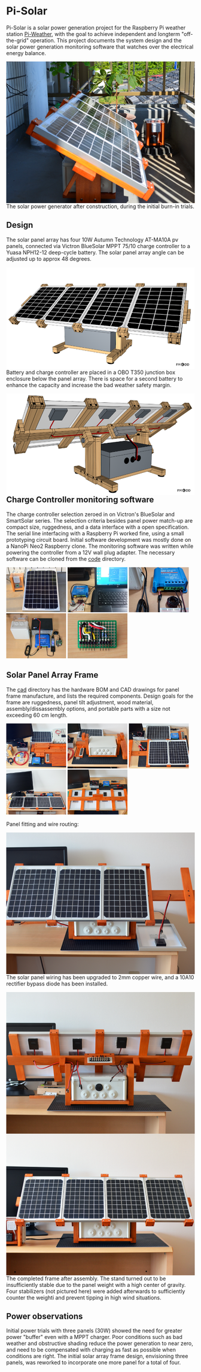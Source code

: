 # Pi-Solar

Pi-Solar is a solar power generation project for the Raspberry Pi weather station <a href="https://github.com/fm4dd/pi-weather">Pi-Weather</a>, with the goal to achieve independent and longterm "off-the-grid" operation. This project documents the system design and the solar power generation monitoring software that watches over the electrical energy balance.

<img align="left" src="images/pi-solar operation1.png">

The solar power generator after construction, during the initial burn-in trials.

## Design

The solar panel array has four 10W Autumn Technology AT-MA10A pv panels, connected via Victron BlueSolar MPPT 75/10 charge controller to a Yuasa NPH12-12 deep-cycle battery.  The solar panel array angle can be adjusted up to approx 48 degrees.

<img align="left" src="cad/pi-solar panel frame front v11.png">

Battery and charge controller are placed in a OBO T350 junction box enclosure below the panel array. There is space for a second battery to enhance the capacity and increase the bad weather safety margin. 

<img align="left" src="cad/pi-solar panel frame back v11.png">

## Charge Controller monitoring software

The charge controller selection zeroed in on Victron's BlueSolar and SmartSolar series. The selection criteria besides panel power match-up are compact size, ruggedness, and a data interface with a open specification. The serial line interfacing with a Raspberry Pi worked fine, using a small prototyping circuit board.  Initial software development was mostly done on a NanoPi Neo2 Raspberry clone. The monitoring software was written while powering the controller from a 12V wall plug adapter.  The necessary software can be cloned from the <a href="code">code</a> directory.

<img src="images/pi-solar testpanel 10w.jpg" height="120px" width="160px"> <img src="images/pi-solar firmware upgrade.jpg" height="120px" width="160px"> <img src="images/pi-solar serial connect1.jpg" height="120px" width="160px"> <img src="images/pi-solar test setup1.jpg" height="120px" width="160px"> <img src="images/pi-solar raspi-interface2.png" height="120px" width="160px">
 
## Solar Panel Array Frame

The <a href="cad">cad</a> directory has the hardware BOM and CAD drawings for panel frame manufacture, and lists the required components. Design goals for the frame are ruggedness, panel tilt adjustment, wood material, assembly/dissassembly options, and portable parts with a size not exceeding 60 cm length.

<img src="images/pi-solar assembly2.png" height="120px" width="160px"> <img src="images/pi-solar assembly3.png" height="120px" width="160px"> <img src="images/pi-solar assembly4.png" height="120px" width="160px"> <img src="images/pi-solar assembly6.png" height="120px" width="160px"> <img src="images/pi-solar assembly7.png" height="120px" width="160px">

Panel fitting and wire routing:

<img align="left" src="images/pi-solar assembly8.png">

The solar panel wiring has been upgraded to 2mm copper wire, and a 10A10 rectifier bypass diode has been installed.

<img align="left" src="images/pi-solar assembly9.png">

<img align="left" src="images/pi-solar assembly10.png">

The completed frame after assembly. The stand turned out to be insufficiently stable due to the panel weight with a high center of gravity. Four stabilizers (not pictured here) were added afterwards to sufficiently counter the weighti and prevent tipping in high wind situations.

## Power observations

Initial power trials with three panels (30W) showed the need for greater power "buffer" even with a MPPT charger. Poor conditions such as bad weather and obstructive shading reduce the power generation to near zero, and need to be compensated with charging as fast as possible when conditions are right. The initial solar array frame design, envisioning three panels, was reworked to incorporate one more panel for a total of four.
